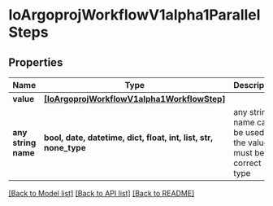 # IoArgoprojWorkflowV1alpha1ParallelSteps


## Properties
Name | Type | Description | Notes
------------ | ------------- | ------------- | -------------
**value** | [**[IoArgoprojWorkflowV1alpha1WorkflowStep]**](IoArgoprojWorkflowV1alpha1WorkflowStep.md) |  | 
**any string name** | **bool, date, datetime, dict, float, int, list, str, none_type** | any string name can be used but the value must be the correct type | [optional]

[[Back to Model list]](../README.md#documentation-for-models) [[Back to API list]](../README.md#documentation-for-api-endpoints) [[Back to README]](../README.md)


